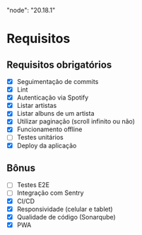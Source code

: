 "node": "20.18.1"

# Requisitos

## Requisitos obrigatórios

- [x] Seguimentação de commits
- [x] Lint
- [x] Autenticação via Spotify
- [x] Listar artistas
- [x] Listar albuns de um artista
- [x] Utilizar paginação (scroll infinito ou não)
- [x] Funcionamento offline
- [ ] Testes unitários
- [x] Deploy da aplicação

## Bônus

- [ ] Testes E2E
- [ ] Integração com Sentry
- [x] CI/CD
- [x] Responsividade (celular e tablet)
- [x] Qualidade de código (Sonarqube)
- [x] PWA
